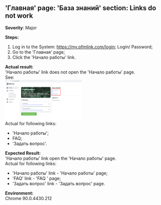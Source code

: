 ## 'Главная' page: 'База знаний' section: Links do not work

**Severity**: Major

**Steps:**<br>
1. Log in to the System: https://my.pfmlink.com/login;
Login/ Password;
2. Go to the 'Главная' page;
3. Click the 'Начало работы' link.

**Actual result:**<br>
'Начало работы' link does not open the 'Начало работы' page.<br>
See:<br>
<img src="https://github.com/Irina-Sakharchuk/Syberry_task2_defects/blob/dev/screens/bug-1.png" width="250"><br>
Actual for following links:
- 'Начало работы';
- FAQ;
- 'Задать вопрос'.

**Expected Result:**<br>
'Начало работы' link open the 'Начало работы' page.<br>
Actual for following links:
- 'Начало работы' link -  'Начало работы' page;
- 'FAQ' link -  'FAQ ' page;
- 'Задать вопрос' link - 'Задать вопрос' page.

**Environment:**<br>
Chrome 90.0.4430.212
